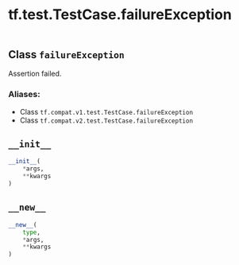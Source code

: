 <div itemscope itemtype="http://developers.google.com/ReferenceObject">
<meta itemprop="name" content="tf.test.TestCase.failureException" />
<meta itemprop="path" content="Stable" />
<meta itemprop="property" content="__init__"/>
<meta itemprop="property" content="__new__"/>
</div>

# tf.test.TestCase.failureException

<!-- Insert buttons -->

<table class="tfo-notebook-buttons tfo-api" align="left">
</table>



## Class `failureException`

<!-- Start diff -->
Assertion failed.



### Aliases:

* Class `tf.compat.v1.test.TestCase.failureException`
* Class `tf.compat.v2.test.TestCase.failureException`


<!-- Placeholder for "Used in" -->


<h2 id="__init__"><code>__init__</code></h2>

``` python
__init__(
    *args,
    **kwargs
)
```




<h2 id="__new__"><code>__new__</code></h2>

``` python
__new__(
    type,
    *args,
    **kwargs
)
```






